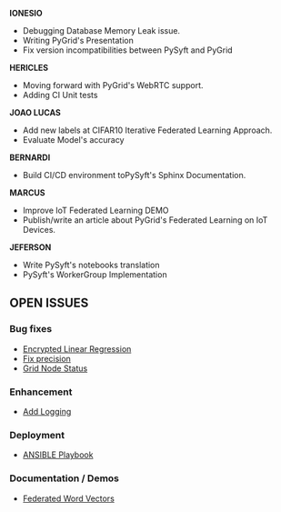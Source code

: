 **IONESIO**
- Debugging Database Memory Leak issue.
- Writing PyGrid's Presentation
- Fix version incompatibilities between PySyft and PyGrid

**HERICLES**
- Moving forward with PyGrid's WebRTC support. 
- Adding CI Unit tests

**JOAO LUCAS**
- Add new labels at CIFAR10 Iterative Federated Learning Approach.
- Evaluate Model's accuracy

**BERNARDI**
- Build CI/CD environment toPySyft's Sphinx Documentation. 

**MARCUS**
- Improve IoT Federated Learning DEMO
- Publish/write an article about PyGrid's Federated Learning on IoT Devices.

**JEFERSON**
- Write PySyft's notebooks translation
- PySyft's WorkerGroup Implementation


## OPEN ISSUES

### Bug fixes
- [Encrypted Linear Regression](https://github.com/OpenMined/PyGrid/issues/390)
- [Fix precision](https://github.com/OpenMined/PyGrid/issues/390)
- [Grid Node Status](https://github.com/OpenMined/PyGrid/issues/418)

### Enhancement
- [Add Logging](https://github.com/OpenMined/PyGrid/issues/330)

### Deployment
- [ANSIBLE Playbook](https://github.com/OpenMined/PyGrid/issues/407)

### Documentation / Demos
- [Federated Word Vectors](https://github.com/OpenMined/PyGrid/issues/372)
